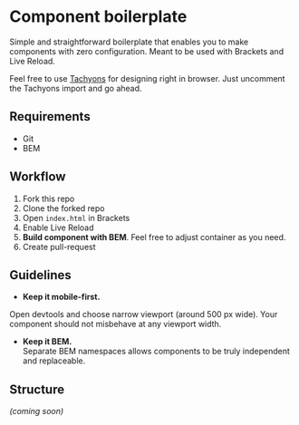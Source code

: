 # Component boilerplate
Simple and straightforward boilerplate that enables you to make components with zero configuration. Meant to be used with Brackets and Live Reload.

Feel free to use [Tachyons](http://tachyons.io/) for designing right in browser. Just uncomment the Tachyons import and go ahead.

## Requirements
 - Git
 - BEM

## Workflow
1. Fork this repo
2. Clone the forked repo
3. Open `index.html` in Brackets
4. Enable Live Reload
5. __Build component with BEM__. Feel free to adjust container as you need.
6. Create pull-request

## Guidelines
 - __Keep it mobile-first.__  

Open devtools and choose narrow viewport (around 500 px wide). Your component should not misbehave at any viewport width.
 - __Keep it BEM.__  
Separate BEM namespaces allows components to be truly independent and replaceable.

## Structure
_(coming soon)_
